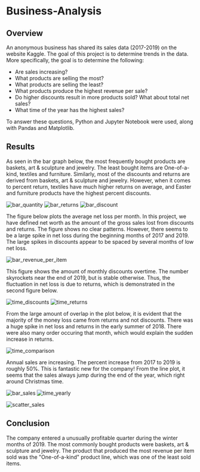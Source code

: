 # Business-Analysis

## Overview

An anonymous business has shared its sales data (2017-2019) on the website Kaggle. The goal of this project is to determine trends in the data. More specifically, the goal is to determine the following:

* Are sales increasing? 
* What products are selling the most?
* What products are selling the least? 
* What products produce the highest revenue per sale?
* Do higher discounts result in more products sold? What about total net sales? 
* What time of the year has the highest sales?

To answer these questions, Python and Jupyter Notebook were used, along with Pandas and Matplotlib. 

## Results

As seen in the bar graph below, the most frequently bought products are baskets, art & sculpture and jewelry. The least bought items are One-of-a-kind, textiles and furniture. Similarly, most of the discounts and returns are derived from baskets, art & sculpture and jewelry. However, when it comes to percent return, textiles have much higher returns on average, and Easter and furniture products have the highest percent discounts.  

![bar_quantity](bar_quantity.png)
![bar_returns](bar_returns.png)
![bar_discount](discount.png)

The figure below plots the average net loss per month. In this project, we have defined net worth as the amount of the gross sales lost from discounts and returns. The figure shows no clear patterns. However, there seems to be a large spike in net loss during the beginning months of 2017 and 2019. The large spikes in discounts appear to be spaced by several months of low net loss.

![bar_revenue_per_item](bar_revenue_per_item.png)

This figure shows the amount of monthly discounts overtime. The number skyrockets near the end of 2019, but is stable otherwise. Thus, the fluctuation in net loss is due to returns, which is demonstrated in the second figure below.

![time_discounts](time_discounts.png)
![time_returns](time_returns.png)

From the large amount of overlap in the plot below, it is evident that the  majority of the money loss came from returns and not discounts. There was a huge spike in net loss and returns in the early summer of 2018. There were also many order occuring that month, which would explain the sudden increase in returns.

![time_comparison](time_comparison.png)

Annual sales are increasing. The percent increase from 2017 to 2019 is roughly 50%. This is fantastic new for the company! From the line plot, it seems that the sales always jump during the end of the year, which right around Christmas time. 

![bar_sales](bar_sales.png)
![time_yearly](time_yearly.png)


![scatter_sales](scatter_sales.png)



## Conclusion

The company entered a unusually profitable quarter during the winter months of 2019. The most commonly bought products were baskets, art & sculpture and jewelry. The product that produced the most revenue per item sold was the "One-of-a-kind" product line, which was one of the least sold items.

